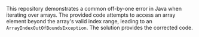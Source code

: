This repository demonstrates a common off-by-one error in Java when iterating over arrays.  The provided code attempts to access an array element beyond the array's valid index range, leading to an `ArrayIndexOutOfBoundsException`. The solution provides the corrected code.